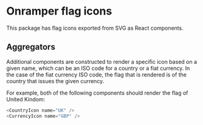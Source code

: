 # Onramper flag icons
This package has flag icons exported from SVG as React components.

## Aggregators
Additional components are constructed to render a specific icon based on a given name, which can be an ISO code for a country or a fiat currency. In the case of the fiat currency ISO code, the flag that is rendered is of the country that issues the given currency.  

For example, both of the following components should render the flag of United Kindom: 
````javascript
<CountryIcon name="UK" />
<CurrencyIcon name="GBP" />
````